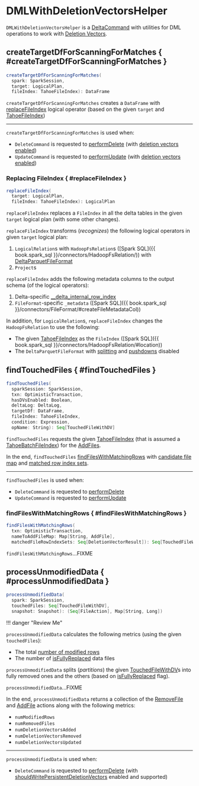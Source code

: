 # DMLWithDeletionVectorsHelper

`DMLWithDeletionVectorsHelper` is a [DeltaCommand](../commands/DeltaCommand.md) with utilities for DML operations to work with [Deletion Vectors](index.md).

## createTargetDfForScanningForMatches { #createTargetDfForScanningForMatches }

```scala
createTargetDfForScanningForMatches(
  spark: SparkSession,
  target: LogicalPlan,
  fileIndex: TahoeFileIndex): DataFrame
```

`createTargetDfForScanningForMatches` creates a `DataFrame` with [replaceFileIndex](#replaceFileIndex) logical operator (based on the given `target` and [TahoeFileIndex](../TahoeFileIndex.md))

---

`createTargetDfForScanningForMatches` is used when:

* `DeleteCommand` is requested to [performDelete](../commands/delete/DeleteCommand.md#performDelete) (with [deletion vectors enabled](../commands/delete/DeleteCommand.md#shouldWritePersistentDeletionVectors))
* `UpdateCommand` is requested to [performUpdate](../commands/update/UpdateCommand.md#performUpdate) (with [deletion vectors enabled](../commands/update/UpdateCommand.md#shouldWritePersistentDeletionVectors))

### Replacing FileIndex { #replaceFileIndex }

```scala
replaceFileIndex(
  target: LogicalPlan,
  fileIndex: TahoeFileIndex): LogicalPlan
```

`replaceFileIndex` replaces a `FileIndex` in all the delta tables in the given `target` logical plan (with some other changes).

`replaceFileIndex` transforms (_recognizes_) the following logical operators in given `target` logical plan:

1. `LogicalRelation`s with `HadoopFsRelation`s ([Spark SQL]({{ book.spark_sql }}/connectors/HadoopFsRelation/)) with [DeltaParquetFileFormat](../DeltaParquetFileFormat.md)
1. `Project`s

`replaceFileIndex` adds the following metadata columns to the output schema (of the logical operators):

1. Delta-specific [__delta_internal_row_index](../DeltaParquetFileFormat.md#ROW_INDEX_COLUMN_NAME)
1. `FileFormat`-specific `_metadata` ([Spark SQL]({{ book.spark_sql }}/connectors/FileFormat/#createFileMetadataCol))

In addition, for `LogicalRelation`s, `replaceFileIndex` changes the `HadoopFsRelation` to use the following:

* The given [TahoeFileIndex](../TahoeFileIndex.md) as the `FileIndex` ([Spark SQL]({{ book.spark_sql }}/connectors/HadoopFsRelation/#location))
* The `DeltaParquetFileFormat` with [splitting](../DeltaParquetFileFormat.md#isSplittable) and [pushdowns](../DeltaParquetFileFormat.md#disablePushDowns) disabled

## findTouchedFiles { #findTouchedFiles }

```scala
findTouchedFiles(
  sparkSession: SparkSession,
  txn: OptimisticTransaction,
  hasDVsEnabled: Boolean,
  deltaLog: DeltaLog,
  targetDf: DataFrame,
  fileIndex: TahoeFileIndex,
  condition: Expression,
  opName: String): Seq[TouchedFileWithDV]
```

`findTouchedFiles` requests the given [TahoeFileIndex](../TahoeFileIndex.md) (that is assumed a [TahoeBatchFileIndex](../TahoeBatchFileIndex.md)) for the [AddFiles](../TahoeBatchFileIndex.md#addFiles).

In the end, `findTouchedFiles` [findFilesWithMatchingRows](#findFilesWithMatchingRows) with [candidate file map](../commands/DeltaCommand.md#generateCandidateFileMap) and [matched row index sets](DeletionVectorBitmapGenerator.md#buildRowIndexSetsForFilesMatchingCondition).

---

`findTouchedFiles` is used when:

* `DeleteCommand` is requested to [performDelete](../commands/delete/DeleteCommand.md#performDelete)
* `UpdateCommand` is requested to [performUpdate](../commands/update/UpdateCommand.md#performUpdate)

### findFilesWithMatchingRows { #findFilesWithMatchingRows }

```scala
findFilesWithMatchingRows(
  txn: OptimisticTransaction,
  nameToAddFileMap: Map[String, AddFile],
  matchedFileRowIndexSets: Seq[DeletionVectorResult]): Seq[TouchedFileWithDV]
```

`findFilesWithMatchingRows`...FIXME

## processUnmodifiedData { #processUnmodifiedData }

```scala
processUnmodifiedData(
  spark: SparkSession,
  touchedFiles: Seq[TouchedFileWithDV],
  snapshot: Snapshot): (Seq[FileAction], Map[String, Long])
```

!!! danger "Review Me"

`processUnmodifiedData` calculates the following metrics (using the given `touchedFiles`):

* The total [number of modified rows](TouchedFileWithDV.md#numberOfModifiedRows)
* The number of [isFullyReplaced](TouchedFileWithDV.md#isFullyReplaced) data files

`processUnmodifiedData` splits (_partitions_) the given [TouchedFileWithDV](TouchedFileWithDV.md)s into fully removed ones and the others (based on [isFullyReplaced](TouchedFileWithDV.md#isFullyReplaced) flag).

`processUnmodifiedData`...FIXME

In the end, `processUnmodifiedData` returns a collection of the [RemoveFile](../RemoveFile.md) and [AddFile](../AddFile.md) actions along with the following metrics:

* `numModifiedRows`
* `numRemovedFiles`
* `numDeletionVectorsAdded`
* `numDeletionVectorsRemoved`
* `numDeletionVectorsUpdated`

---

`processUnmodifiedData` is used when:

* `DeleteCommand` is requested to [performDelete](../commands/delete/DeleteCommand.md#performDelete) (with [shouldWritePersistentDeletionVectors](../commands/delete/DeleteCommand.md#shouldWritePersistentDeletionVectors) enabled and supported)
